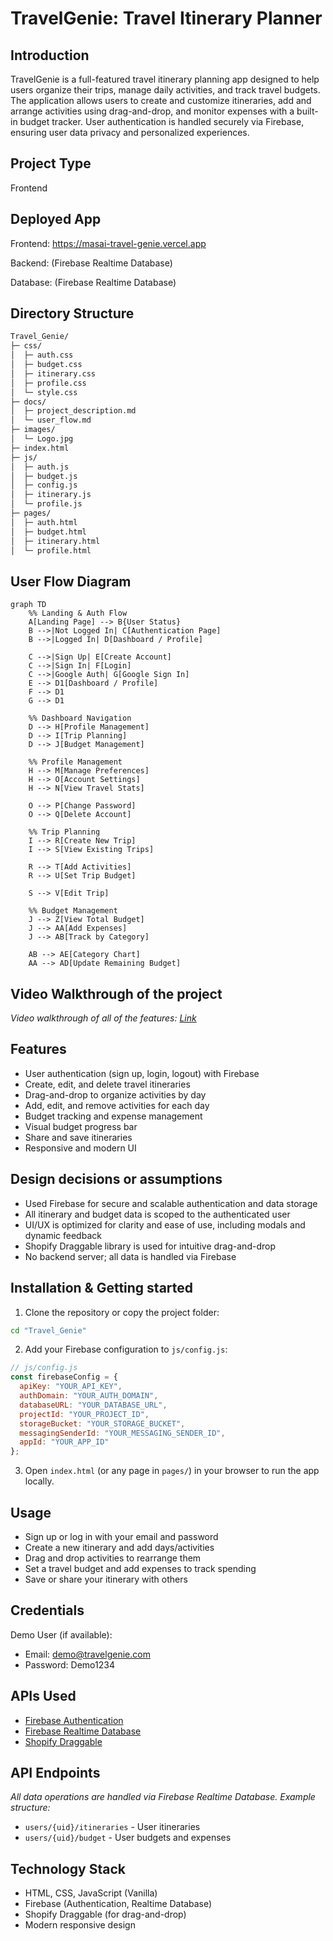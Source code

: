 # TravelGenie: Travel Itinerary Planner

## Introduction
TravelGenie is a full-featured travel itinerary planning app designed to help users organize their trips, manage daily activities, and track travel budgets. The application allows users to create and customize itineraries, add and arrange activities using drag-and-drop, and monitor expenses with a built-in budget tracker. User authentication is handled securely via Firebase, ensuring user data privacy and personalized experiences.

## Project Type
Frontend

## Deployed App
Frontend: https://masai-travel-genie.vercel.app

Backend: (Firebase Realtime Database)

Database: (Firebase Realtime Database)

## Directory Structure

```bash
Travel_Genie/
├─ css/
│  ├─ auth.css
│  ├─ budget.css
│  ├─ itinerary.css
│  ├─ profile.css
│  └─ style.css
├─ docs/
│  ├─ project_description.md
│  └─ user_flow.md
├─ images/
│  └─ Logo.jpg
├─ index.html
├─ js/
│  ├─ auth.js
│  ├─ budget.js
│  ├─ config.js
│  ├─ itinerary.js
│  └─ profile.js
├─ pages/
│  ├─ auth.html
│  ├─ budget.html
│  ├─ itinerary.html
│  └─ profile.html
```


## User Flow Diagram

```mermaid
graph TD
    %% Landing & Auth Flow
    A[Landing Page] --> B{User Status}
    B -->|Not Logged In| C[Authentication Page]
    B -->|Logged In| D[Dashboard / Profile]

    C -->|Sign Up| E[Create Account]
    C -->|Sign In| F[Login]
    C -->|Google Auth| G[Google Sign In]
    E --> D1[Dashboard / Profile]
    F --> D1
    G --> D1

    %% Dashboard Navigation
    D --> H[Profile Management]
    D --> I[Trip Planning]
    D --> J[Budget Management]

    %% Profile Management
    H --> M[Manage Preferences]
    H --> O[Account Settings]
    H --> N[View Travel Stats]

    O --> P[Change Password]
    O --> Q[Delete Account]

    %% Trip Planning
    I --> R[Create New Trip]
    I --> S[View Existing Trips]

    R --> T[Add Activities]
    R --> U[Set Trip Budget]

    S --> V[Edit Trip]

    %% Budget Management
    J --> Z[View Total Budget]
    J --> AA[Add Expenses]
    J --> AB[Track by Category]

    AB --> AE[Category Chart]
    AA --> AD[Update Remaining Budget]

```


## Video Walkthrough of the project
_Video walkthrough of all of the features:  [Link](https://drive.google.com/file/d/1xkrUET3NtOfypLvbVC76NPor1C0XbtUG/view?usp=sharing)_

## Features
- User authentication (sign up, login, logout) with Firebase
- Create, edit, and delete travel itineraries
- Drag-and-drop to organize activities by day
- Add, edit, and remove activities for each day
- Budget tracking and expense management
- Visual budget progress bar
- Share and save itineraries
- Responsive and modern UI

## Design decisions or assumptions
- Used Firebase for secure and scalable authentication and data storage
- All itinerary and budget data is scoped to the authenticated user
- UI/UX is optimized for clarity and ease of use, including modals and dynamic feedback
- Shopify Draggable library is used for intuitive drag-and-drop
- No backend server; all data is handled via Firebase

## Installation & Getting started
1. Clone the repository or copy the project folder:
```bash
cd "Travel_Genie"
```
2. Add your Firebase configuration to `js/config.js`:
```js
// js/config.js
const firebaseConfig = {
  apiKey: "YOUR_API_KEY",
  authDomain: "YOUR_AUTH_DOMAIN",
  databaseURL: "YOUR_DATABASE_URL",
  projectId: "YOUR_PROJECT_ID",
  storageBucket: "YOUR_STORAGE_BUCKET",
  messagingSenderId: "YOUR_MESSAGING_SENDER_ID",
  appId: "YOUR_APP_ID"
};
```
3. Open `index.html` (or any page in `pages/`) in your browser to run the app locally.

## Usage
- Sign up or log in with your email and password
- Create a new itinerary and add days/activities
- Drag and drop activities to rearrange them
- Set a travel budget and add expenses to track spending
- Save or share your itinerary with others

## Credentials
Demo User (if available):
- Email: demo@travelgenie.com
- Password: Demo1234

## APIs Used
- [Firebase Authentication](https://firebase.google.com/docs/auth)
- [Firebase Realtime Database](https://firebase.google.com/docs/database)
- [Shopify Draggable](https://shopify.github.io/draggable/)

## API Endpoints
_All data operations are handled via Firebase Realtime Database. Example structure:_
- `users/{uid}/itineraries` - User itineraries
- `users/{uid}/budget` - User budgets and expenses

## Technology Stack
- HTML, CSS, JavaScript (Vanilla)
- Firebase (Authentication, Realtime Database)
- Shopify Draggable (for drag-and-drop)
- Modern responsive design